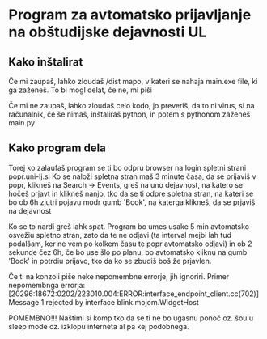 # Program za avtomatsko prijavljanje na obštudijske dejavnosti UL

## Kako inštalirat

Če mi zaupaš, lahko zloudaš /dist mapo, v kateri se nahaja main.exe file, ki ga zaženeš. To bi mogl delat, če ne, mi piši

Če mi ne zaupaš, lahko zloudaš celo kodo, jo preveriš, da to ni virus, si na računalnik, če še nimaš, inštaliraš python, in potem s pythonom zaženeš main.py

## Kako program dela

Torej ko zalaufaš program se ti bo odpru browser na login spletni strani popr.uni-lj.si
Ko se naloži spletna stran maš 3 minute časa, da se prijaviš v popr, klikneš na Search -> Events, greš na uno dejavnost, na katero se hočeš prjavt in klikneš nanjo, tko da se ti odpre spletna stran, na kateri se bo ob 6h zjutri pojavu modr gumb 'Book', na katerga klikneš, da se prjaviš na dejavnost

Ko se to nardi greš lahk spat. Program bo umes usake 5 min avtomatsko osvežiu spletno stran, zato da te ne odjavi (ta interval mejbi lah tud podalšam, ker ne vem po kolkem času te popr avtomatsko odjavi) in ob 2 sekunde čez 6h, če bo use šlo po planu,
bo avtomatsko kliknu na gumb 'Book' in potrdiu prijavo, tko da ko se zbudiš boš že prjavlen.

Če ti na konzoli piše neke nepomembne errorje, jih ignoriri.
Primer nepomembnga errorja:
[20296:18672:0202/223010.004:ERROR:interface_endpoint_client.cc(702)] Message 1 rejected by interface blink.mojom.WidgetHost

POMEMBNO!!!
Naštimi si komp tko da se ti ne bo ugasnu ponoč oz. šou u sleep mode oz. izklopu interneta al pa kej podobnega.
